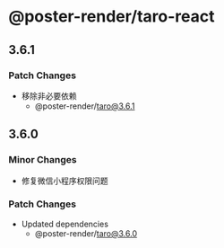 # @poster-render/taro-react

## 3.6.1

### Patch Changes

- 移除非必要依赖
  - @poster-render/taro@3.6.1

## 3.6.0

### Minor Changes

- 修复微信小程序权限问题

### Patch Changes

- Updated dependencies
  - @poster-render/taro@3.6.0
